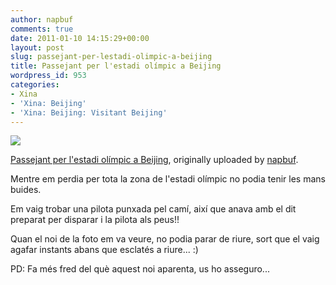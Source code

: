 ```yaml
---
author: napbuf
comments: true
date: 2011-01-10 14:15:29+00:00
layout: post
slug: passejant-per-lestadi-olimpic-a-beijing
title: Passejant per l'estadi olímpic a Beijing
wordpress_id: 953
categories:
- Xina
- 'Xina: Beijing'
- 'Xina: Beijing: Visitant Beijing'
---
```



[![](http://farm6.static.flickr.com/5243/5341676889_80e20b7b94.jpg)](http://www.flickr.com/photos/napbuf/5341676889/)
  

[Passejant per l'estadi olímpic a Beijing](http://www.flickr.com/photos/napbuf/5341676889/), originally uploaded by [napbuf](http://www.flickr.com/people/napbuf/).






Mentre em perdia per tota la zona de l'estadi olímpic no podia tenir les mans buides.  

Em vaig trobar una pilota punxada pel camí, així que anava amb el dit preparat per disparar i la pilota als peus!!  

Quan el noi de la foto em va veure, no podia parar de riure, sort que el vaig agafar instants abans que esclatés a riure... :)  

  

PD: Fa més fred del què aquest noi aparenta, us ho asseguro...

